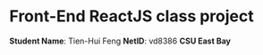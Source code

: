 # Front-End ReactJS class project
**Student Name**:  Tien-Hui Feng
**NetID**: vd8386
**CSU East Bay** 